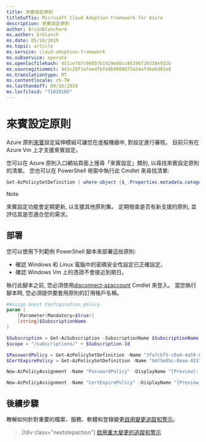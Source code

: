 ```yaml
---
title: 來賓設定原則
titleSuffix: Microsoft Cloud Adoption Framework for Azure
description: 來賓設定原則
author: BrianBlanchard
ms.author: brblanch
ms.date: 05/10/2019
ms.topic: article
ms.service: cloud-adoption-framework
ms.subservice: operate
ms.openlocfilehash: d51cef67c96057b1929ed8cc86396f20338e932b
ms.sourcegitcommit: 443c28f3afeedfbfe8b9980875a54afdbebd83a8
ms.translationtype: MT
ms.contentlocale: zh-TW
ms.lasthandoff: 09/16/2019
ms.locfileid: "71029165"
---
```

# <a name="guest-configuration-policy"></a>來賓設定原則

Azure 原則[來賓](/azure/governance/policy/concepts/guest-configuration)設定延伸模組可讓您在虛擬機器中, 對設定進行審核。 目前只有在 Azure Vm 上才支援來賓設定。

您可以在 Azure 原則入口網站頁面上搜尋「來賓設定」類別, 以尋找來賓設定原則的清單。 您也可以在 PowerShell 視窗中執行此 Cmdlet 來尋找清單:

```powershell
Get-AzPolicySetDefinition | where-object {$_.Properties.metadata.category -eq "Guest Configuration"}
```

> [!NOTE]
> 來賓設定功能會定期更新, 以支援其他原則集。 定期檢查是否有新支援的原則, 並評估其是否適合您的需求。

<!-- TODO: Update these links when available. 

By default, we recommend enabling the following policies:

- [Preview]: Audit to verify password security settings are set correctly inside Linux and Windows machines.
- Audit to verify that certificates are not nearing expiration on Windows VMs.

-->

## <a name="deployment"></a>部署

您可以使用下列範例 PowerShell 腳本來部署這些原則:

- 確認 Windows 和 Linux 電腦中的密碼安全性設定已正確設定。
- 確認 Windows Vm 上的憑證不會接近到期日。

 執行此腳本之前, 您必須使用[disconnect-azaccount](https://docs.microsoft.com/powershell/module/az.accounts/connect-azaccount?view=azps-2.1.0) Cmdlet 來登入。 當您執行腳本時, 您必須提供要套用原則的訂用帳戶名稱。

```powershell
#Assign Guest Configuration policy.
param (
    [Parameter(Mandatory=$true)]
    [string]$SubscriptionName
)

$Subscription = Get-AzSubscription -SubscriptionName $SubscriptionName
$scope = "/subscriptions/" + $Subscription.Id

$PasswordPolicy = Get-AzPolicySetDefinition -Name "3fa7cbf5-c0a4-4a59-85a5-cca4d996d5a6"
$CertExpirePolicy = Get-AzPolicySetDefinition -Name "b6f5e05c-0aaa-4337-8dd4-357c399d12ae"

New-AzPolicyAssignment -Name "PasswordPolicy" -DisplayName "[Preview]: Audit that password security settings are set correctly inside Linux and Windows machines" -Scope $scope -PolicySetDefinition $PasswordPolicy -AssignIdentity -Location eastus

New-AzPolicyAssignment -Name "CertExpirePolicy" -DisplayName "[Preview]: Audit that certificates are not expiring on Windows VMs" -Scope $scope -PolicySetDefinition $CertExpirePolicy -AssignIdentity -Location eastus
```

## <a name="next-steps"></a>後續步驟

瞭解如何針對重要的檔案、服務、軟體和登錄變更[啟用變更追蹤和警示](./enable-tracking-alerting.md)。

> [!div class="nextstepaction"]
> [啟用重大變更的追蹤和警示](./enable-tracking-alerting.md)

